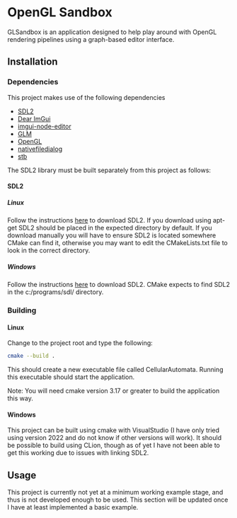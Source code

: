 # OpenGL Sandbox

GLSandbox is an application designed to help play around with OpenGL rendering
pipelines using a graph-based editor interface.

## Installation

### Dependencies

This project makes use of the following dependencies

- [SDL2](https://www.libsdl.org/)
- [Dear ImGui](https://github.com/ocornut/imgui)
- [imgui-node-editor](https://github.com/thedmd/imgui-node-editor)
- [GLM](https://github.com/g-truc/glm)
- [OpenGL](https://www.khronos.org/opengl/)
- [nativefiledialog](https://github.com/mlabbe/nativefiledialog)
- [stb](https://github.com/nothings/stb)

The SDL2 library must be built separately from this project as follows:

#### SDL2

##### Linux

Follow the instructions
[here](https://lazyfoo.net/tutorials/SDL/01_hello_SDL/linux/index.php) to
download SDL2. If you download using apt-get SDL2 should be placed in the
expected directory by default. If you download manually you will have to ensure
SDL2 is located somewhere CMake can find it, otherwise you may want to edit the
CMakeLists.txt file to look in the correct directory.

##### Windows

Follow the instructions
[here](https://lazyfoo.net/tutorials/SDL/01_hello_SDL/linux/index.php) to
download SDL2. CMake expects to find SDL2 in the c:/programs/sdl/ directory.

### Building

#### Linux

Change to the project root and type the following:

```bash
cmake --build .
```

This should create a new executable file called CellularAutomata. Running this
executable should start the application.

Note: You will need cmake version 3.17 or greater to build the application this
way.

#### Windows

This project can be built using cmake with VisualStudio (I have only tried using
version 2022 and do not know if other versions will work). It should be possible
to build using CLion, though as of yet I have not been able to get this working
due to issues with linking SDL2.

## Usage

This project is currently not yet at a minimum working example stage, and thus
is not developed enough to be used. This section will be updated once I have
at least implemented a basic example.
